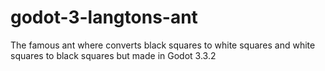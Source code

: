 # godot-3-langtons-ant
The famous ant where converts black squares to white squares and white squares to black squares but made in Godot 3.3.2
